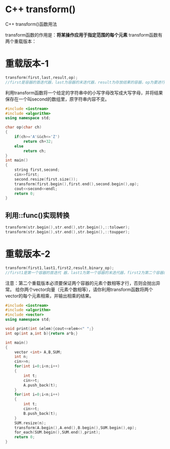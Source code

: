 # C++ transform()


C++ transform()函数用法
<!--more-->

transform函数的作用是：**将某操作应用于指定范围的每个元素**
transform函数有两个重载版本：
# 重载版本-1 
```c++
transform(first,last,result,op);
//first是容器的首迭代器，last为容器的末迭代器，result为存放结果的容器，op为要进行操作的一元函数对象或sturct、class。
```
利用transform函数将一个给定的字符串中的小写字母改写成大写字母，并将结果保存在一个叫second的数组里，原字符串内容不变。
```c++
#include <iostream>
#include <algorithm>
using namespace std;

char op(char ch)
{
    if(ch>='A'&&ch<='Z')
        return ch+32;
    else
        return ch;
}
int main()
{
    string first,second;
    cin>>first;
    second.resize(first.size());
    transform(first.begin(),first.end(),second.begin(),op);
    cout<<second<<endl;
    return 0;
}
```
## 利用::func()实现转换
```c++
transform(str.begin(),str.end(),str.begin(),::tolower);
transform(str.begin(),str.end(),str.begin(),::toupper);
```

# 重载版本-2
```c++
transform(first1,last1,first2,result,binary_op);
//first1是第一个容器的首迭代 器，last1为第一个容器的末迭代器，first2为第二个容器的首迭代器，result为存放结果的容器，binary_op为要进行操作的二元函数 对象或sturct、class。
```
注意：第二个重载版本必须要保证两个容器的元素个数相等才行，否则会抛出异常。
给你两个vector向量（元素个数相等），请你利用transform函数将两个vector的每个元素相乘，并输出相乘的结果。
```c++
#include <iostream>
#include <algorithm>
#include <vector>
using namespace std;

void print(int &elem){cout<<elem<<" ";}
int op(int a,int b){return a*b;}

int main()
{
    vector <int> A,B,SUM;
    int n;
    cin>>n;
    for(int i=0;i<n;i++)
    {
        int t;
        cin>>t;
        A.push_back(t);
    }
    for(int i=0;i<n;i++)
    {
        int t;
        cin>>t;
        B.push_back(t);
    }
    SUM.resize(n);
    transform(A.begin(),A.end(),B.begin(),SUM.begin(),op);
    for_each(SUM.begin(),SUM.end(),print);
    return 0;
}
```
